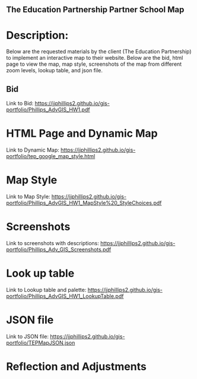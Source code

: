 ## The Education Partnership Partner School Map

# Description: 
Below are the requested materials by the client (The Education Partnership) to implement an interactive map to their website. Below are the bid, html page to view the map, map style, screenshots of the map from different zoom levels, lookup table, and json file. 

## Bid

Link to Bid: https://jjphillips2.github.io/gis-portfolio/Phillips_AdvGIS_HW1.pdf

# HTML Page and Dynamic Map

Link to Dynamic Map: https://jjphillips2.github.io/gis-portfolio/tep_google_map_style.html

# Map Style

Link to Map Style: https://jjphillips2.github.io/gis-portfolio/Phillips_AdvGIS_HW1_MapStyle%20_StyleChoices.pdf

# Screenshots

Link to screenshots with descriptions: https://jjphillips2.github.io/gis-portfolio/Phillips_Adv_GIS_Screenshots.pdf

# Look up table

Link to Lookup table and palette: https://jjphillips2.github.io/gis-portfolio/Phillips_AdvGIS_HW1_LookupTable.pdf

# JSON file

Link to JSON file: https://jjphillips2.github.io/gis-portfolio/TEPMapJSON.json

# Reflection and Adjustments

